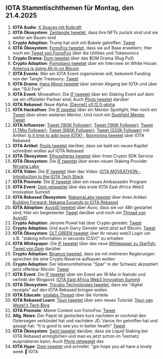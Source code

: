 ## IOTA Stammtischthemen für Montag, den 21.4.2025

1. **IOTA Audio**: [X Spaces mit Kutkraft](https://x.com/tangle_talk/status/1912427376081797398)
2. **IOTA Ökosystem**: [Zentangle tweetet](https://x.com/zentangle_io/status/1911820157334466931), dass ihre NFTs zurück sind und sie weiter am Bauen sind
3. **Crypto Adoption**: Trump hat sich mit Bukele getroffen: [Tweet](https://x.com/BitcoinMagazine/status/1911807439122358676)
4. **IOTA Ökosystem**: [FomoFox tweetet](https://x.com/FOMO_Fox/status/1911812759232094686), dass sie auf Base erweitern; Hier noch ein [Tweet von FomoFox](https://x.com/FOMO_Fox/status/1913986199011623171) über die Utilities und Tokenomics
5. **Crypto Drama**: [Dom tweetet](https://x.com/DomSchiener/status/1911813103274041644) über das $OM Drama (Rug Pull)
6. **Crypto Adoption**: [Pompliano tweetet](https://x.com/APompliano/status/1911903614572089507) über ein Interview im White House: [America is going All-In on Bitcoin](https://www.youtube.com/watch?v=nBm2S2PU1gs)
7. **IOTA Events**: Wer ein IOTA Event organisieren will, bekommt Funding von der Tangle Treassury: [Tweet](https://x.com/iotashop/status/1912044917032972494)
8. **IOTA Drama**: [Hans Moog tweetet](https://x.com/hus_qy/status/1910807980859174929) über seinen Abgang bei IOTA und über den "SUI Fork"
9. **IOTA Event**: Moveathon: Die [IF tweetet](https://x.com/iota/status/1912099803443441790) über ein Staking Event auf dem sie ein offizieller Partner sind; Auch [Phylo tweetet](https://x.com/PhyloIota/status/1912125778030170241) darüber
10. **IOTA Rebased**: Neue Alpha: [[Devnet] v0.12.0-alpha](https://x.com/iota/status/1912099803443441790)
11. **IOTA Hackathon**: Die [IF tweetet](https://x.com/iota/status/1912158982166176068) über ein Mentor Spotlight; Hier noch ein [Tweet](https://x.com/iota/status/1912521374045810844) über einen weiteren Mentor; Und noch ein [Spotlight Mentor Tweet](https://x.com/iota/status/1912883759680016729) 
12. **IOTA Influenzer**: [Tweet (160K Follower)](https://x.com/CryptoLimbo_/status/1912909239603069087); [Tweet (190K Follower)](https://x.com/mominsaqib/status/1913181965353959441); [Tweet (1,7Mio Follower)](https://x.com/Ashcryptoreal/status/1912570161904689639); [Tweet (680K Follower)](https://x.com/MartiniGuyYT/status/1912056314592624853); [Tweet (320K Follower)](https://x.com/crypto_rand/status/1912110785158864991) mit Artikel: [Is it time to add more IOTA? ](https://x.com/crypto_rand/status/1912110785158864991); [Boxmining tweetet](https://x.com/boxmining/status/1912339225200205966) über IOTA Rebased
13. **IOTA Artikel**: [Pools tweetet](https://x.com/Nakama_Labs/status/1912125659448479809) darüber, dass sie bald ein neues Kapitel schreiben wollen auf IOTA Rebased
14. **IOTA Ökosystem**: [Ethospheres tweetet](https://x.com/ETOSPHERES/status/1912385779734630773) über ihren Crypto SDK Service
15. **IOTA Ökosystem**: Die [IF tweetet](https://x.com/iota/status/1912418184688238629) über einen neuen Staking Provider [Nirvana Labs](https://x.com/nirvanalabsai)
16. **IOTA Video**: Die [IF tweetet](https://x.com/iota/status/1912415671243112634) über das Video: [IOTA MOVEATHON - Introduction to the IOTA Tech Stack](https://www.youtube.com/watch?v=9XE_KiMK6uY)
17. **IOTA Promote**: Die [IF tweetet](https://x.com/iota/status/1912496951330758712) über ein neues Ambassador Program
18. **IOTA Event**: [Dom retweetet](https://x.com/DomSchiener/status/1912506987587293604) über das erste IOTA East Africa Web3 Innovation Summit
19. **IOTA Rebased Ökosystem**: [NakamaLabs tweetet](https://x.com/Nakama_Labs/status/1912491337456234976) über ihren Artikel: [Building Forward: Nakama Expands to IOTA Rebased](https://medium.com/@NakamaLabs/building-forward-nakama-expands-to-iota-rebased-527981b165ef)
20. **IOTA Adoption**: [AuvoID tweetet](https://x.com/AuvoDigital/status/1912517111710105699) über Auvo, dass sie vor 48h gestartet sind; Hier ein begeisterter [Tweet](https://x.com/IotaRebased/status/1912730251475513636) darüber und noch ein [Thread von AuvoID](https://x.com/AuvoDigital/status/1913163508310540324) 
21. **Crypto Adoption**: Jerome Powel hat über Crypto geredet: [Tweet](https://x.com/blocktrainer/status/1912571221180326186)
22. **Crypto Adoption**: Und auch Garry Gensler setzt jetzt auf Bitcoin: [Tweet](https://x.com/RWAwatchlist_/status/1912623883443642605)
23. **IOTA Ökosystem**: [DLT.GREEN tweetet](https://x.com/dlt_green/status/1912729999766925578) über ihr neues web3 Login um z.B. "staking information in seconds (CSV)" zu erhalten
24. **IOTA Whitepaper**: Die [IF tweetet](https://x.com/iota/status/1912853558875091117) über das neue [Whitepaper zu Starfish](https://t.co/GMmDcaqc5r); [Tweet von Dom](https://x.com/DomSchiener/status/1912884065239171469) darüber
25. **Crypto Adoption**: [Binance tweetet](https://x.com/WatcherGuru/status/1912863293988892888), dass sie mit mehreren Regierungen sprechen die eine Crypto Reserve aufbauen wollen
26. **Crypto Adoption**: Der lebensmittelriese "Spar" in der Schweiz akzeptiert jetzt offenbar Bitcoin: [Tweet](https://x.com/TheBitcoinConf/status/1913199739597705545)
27. **IOTA Event**: Die [IF tweetet](https://x.com/iota/status/1913533040535490854) über ein Event am 16 Mai in Nairobi und verlinkt der Blogpost: [IOTA East Africa Web3 Innovation Summit](https://blog.iota.org/iota-east-africa-web3-innovation-summit/)
28. **IOTA Ökosystem**: [Tricubo Technologies tweetet](https://x.com/TricuboTech/status/1912895568944259184), dass sie "digital receipts" auf den IOTA Rebased bringen wollen
29. **IOTA Educate**: [iotalabs Thread](https://x.com/iotalabs_/status/1912883758077706414) über die Vorteile
30. **IOTA Rebased Learn**: [Teun tweetet](https://x.com/teunvw5/status/1912999748128157980) über sein neues Tutorial: [Teun van Wezel's Tech Blog](https://teunvw14.github.io/posts/iota-move-access-control-patterns/)
31. **IOTA Promote**: Meme Contest von FomoFox: [Tweet](https://x.com/iotalabs_/status/1913170649708720387)
32. **Allg. News**: Der Papst ist gestorben kurz nachdem er nochmal den Ostersegen verkündet hat und nachdem JD. Vance ihn getroffen hat und gesagt hat: "It is good to see you in better health" [Tweet](https://x.com/clashreport/status/1914232933080088895)
33. **IOTA Ökosystem**: [Swirl tweetet](https://x.com/swirlstake/status/1914295635760579070) darüber, dass sie Liquid Staking bei IOTA Rebased ermöglichen und man es jetzt schon im Testnetz ausprobieren kann; Auch [Phylo retweetet](https://x.com/PhyloIota/status/1914297227323089339) das
34. **IOTA Hype**: [Dom tweetet](https://x.com/DomSchiener/status/1914240313033470311) und schreibt: "gm hope you all have a lovely week 🫶 IOTA
